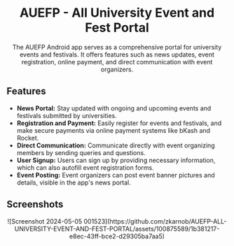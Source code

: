 <h1 align="center">AUEFP - All University Event and Fest Portal</h1>



<p align="center">The AUEFP Android app serves as a comprehensive portal for university events and festivals. It offers features such as news updates, event registration, online payment, and direct communication with event organizers.</p>

## Features

- **News Portal:** Stay updated with ongoing and upcoming events and festivals submitted by universities.
- **Registration and Payment:** Easily register for events and festivals, and make secure payments via online payment systems like bKash and Rocket.
- **Direct Communication:** Communicate directly with event organizing members by sending queries and questions.
- **User Signup:** Users can sign up by providing necessary information, which can also autofill event registration forms.
- **Event Posting:** Event organizers can post event banner pictures and details, visible in the app's news portal.

## Screenshots

<p align="center">
![Screenshot 2024-05-05 001523](https://github.com/zkarnob/AUEFP-ALL-UNIVERSITY-EVENT-AND-FEST-PORTAL/assets/100875589/1b381217-e8ec-43ff-bce2-d29305ba7aa5)


</p>
